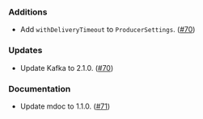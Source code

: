 ### Additions
- Add `withDeliveryTimeout` to `ProducerSettings`. ([#70][#70])

### Updates
- Update Kafka to 2.1.0. ([#70][#70])

### Documentation
- Update mdoc to 1.1.0. ([#71][#71])

[#70]: https://github.com/ovotech/fs2-kafka/pull/70
[#71]: https://github.com/ovotech/fs2-kafka/pull/71
